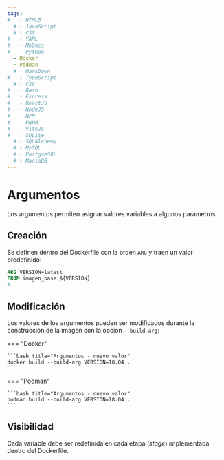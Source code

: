 ```yaml
---
tags:
#   - HTML5
  # - JavaScript
  # - CSS
#   - YAML
#   - MkDocs
#   - Python
  - Docker
  - Podman
  # - MarkDown
#   - TypeScript
  # - CSV
#   - Bash
#   - Express
#   - ReactJS
#   - NodeJS
#   - NPM
#   - PNPM
#   - ViteJS
#   - SQLite
  # - SQLAlchemy
  # - MySQL
  # - PostgreSQL
  # - MariaDB
---
```


# Argumentos

Los argumentos permiten asignar valores variables a algunos parámetros.

## Creación

Se definen dentro del Dockerfile 
con la orden `ARG` 
y traen un valor predefinido:


```Dockerfile title="Argumentos - definición"
ARG VERSION=latest
FROM imagen_base:${VERSION}
#...
```


## Modificación

Los valores de los argumentos
pueden ser modificados durante la construcción de la imagen con la opción `--build-arg`:

=== "Docker"

    ```bash title="Argumentos - nuevo valor"
    docker build --build-arg VERSION=18.04 .
    ```

=== "Podman"

    ```bash title="Argumentos - nuevo valor"
    podman build --build-arg VERSION=18.04 .
    ```


## Visibilidad

Cada variable debe ser redefinida en cada etapa (*stage*) implementada dentro del Dockerfile.
